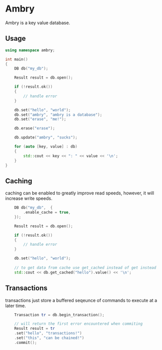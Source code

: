 # Ambry
Ambry is a key value database.

## Usage
```cpp
using namespace ambry;

int main()
{
	DB db("my_db");

	Result result = db.open();

	if (!result.ok())
	{
		// handle error
	}

	db.set("hello", "world");
	db.set("ambry", "ambry is a database");
	db.set("erase", "me!");

	db.erase("erase");

	db.update("ambry", "sucks");

	for (auto [key, value] : db)
	{
		std::cout << key << ": " << value << '\n';
	}
} 
```

## Caching
caching can be enabled to greatly improve read speeds, however, it will increase write speeds.

```cpp
	DB db("my_db",  {
		.enable_cache = true,
	});

	Result result = db.open();

	if (!result.ok())
	{
		// handle error
	}

	db.set("hello", "world");
	
	// to get data from cache use get_cached instead of get instead
	std::cout << db.get_cached("hello").value() << '\n';
```

## Transactions
transactions just store a buffered seqeunce of commands to execute at a later time.

```cpp
	Transaction tr = db.begin_transaction();

	// will return the first error encountered when commiting
	Result result = tr
	.set("hello", "transactions!")
	.set("this", "can be chained!")
	.commit();
```